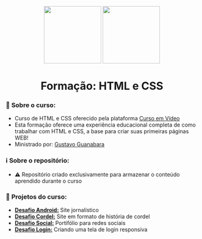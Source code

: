 <!--START_SECTION:header-->
<div align="center">
  <p align="center">
    <img height="150" width="150" src="https://cdn.jsdelivr.net/gh/devicons/devicon@latest/icons/html5/html5-original-wordmark.svg" />
    <img height="150" width="150" src="https://cdn.jsdelivr.net/gh/devicons/devicon@latest/icons/css3/css3-original-wordmark.svg" />
    <h1>Formação: HTML e CSS</h1>
  </p>
</div>
<!--END_SECTION:header-->

### 📝 **Sobre o curso:**
- Curso de HTML e CSS oferecido pela plataforma [Curso em Vídeo](https://www.cursoemvideo.com/)
- Esta formação oferece uma experiência educacional completa de como trabalhar com HTML e CSS, a base para criar suas primeiras páginas WEB! 
- Ministrado por: [Gustavo Guanabara](https://github.com/professorguanabara) 

### ℹ️ **Sobre o repositório:**
- ⚠️ Repositório criado exclusivamente para armazenar o conteúdo aprendido durante o curso

### 📖 **Projetos do curso:**
- [**Desafio Android:**](https://github.com/devFabioMats/projeto-android) Site jornalístico
- [**Desafio Cordel:**](https://github.com/devFabioMats/projeto-cordel) Site em formato de história de cordel
- [**Desafio Social:**](https://github.com/devFabioMats/projeto-social) Portifólio para redes sociais
- [**Desafio Login:**](https://github.com/devFabioMats/projeto-login)
 Criando uma tela de login responsiva